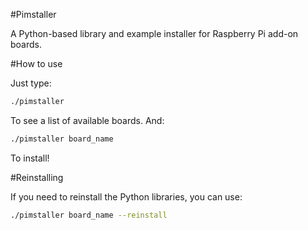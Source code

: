 #Pimstaller

A Python-based library and example installer for Raspberry Pi add-on boards.

#How to use

Just type:

```bash
./pimstaller
```

To see a list of available boards. And:

```bash
./pimstaller board_name
```

To install!

#Reinstalling

If you need to reinstall the Python libraries, you can use:

```bash
./pimstaller board_name --reinstall
```
